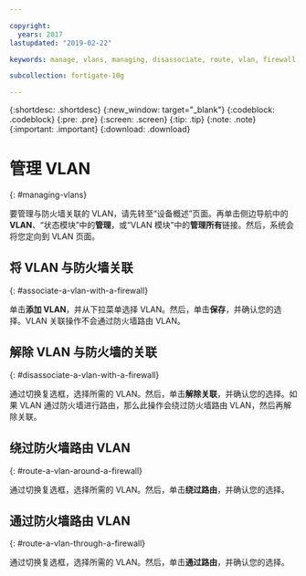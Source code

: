 ```yaml
---

copyright:
  years: 2017
lastupdated: "2019-02-22"

keywords: manage, vlans, managing, disassociate, route, vlan, firewall

subcollection: fortigate-10g

---
```


{:shortdesc: .shortdesc}
{:new_window: target="_blank"}
{:codeblock: .codeblock}
{:pre: .pre}
{:screen: .screen}
{:tip: .tip}
{:note: .note}
{:important: .important}
{:download: .download}

# 管理 VLAN
{: #managing-vlans}

要管理与防火墙关联的 VLAN，请先转至“设备概述”页面。再单击侧边导航中的 **VLAN**、“状态模块”中的**管理**，或“VLAN 模块”中的**管理所有**链接。然后，系统会将您定向到 VLAN 页面。

## 将 VLAN 与防火墙关联
{: #associate-a-vlan-with-a-firewall}

单击**添加 VLAN**，并从下拉菜单选择 VLAN。然后，单击**保存**，并确认您的选择。VLAN 关联操作不会通过防火墙路由 VLAN。

## 解除 VLAN 与防火墙的关联
{: #disassociate-a-vlan-with-a-firewall}

通过切换复选框，选择所需的 VLAN。然后，单击**解除关联**，并确认您的选择。如果 VLAN 通过防火墙进行路由，那么此操作会绕过防火墙路由 VLAN，然后再解除关联。

## 绕过防火墙路由 VLAN
{: #route-a-vlan-around-a-firewall}

通过切换复选框，选择所需的 VLAN。然后，单击**绕过路由**，并确认您的选择。

## 通过防火墙路由 VLAN
{: #route-a-vlan-through-a-firewall}

通过切换复选框，选择所需的 VLAN。然后，单击**通过路由**，并确认您的选择。
